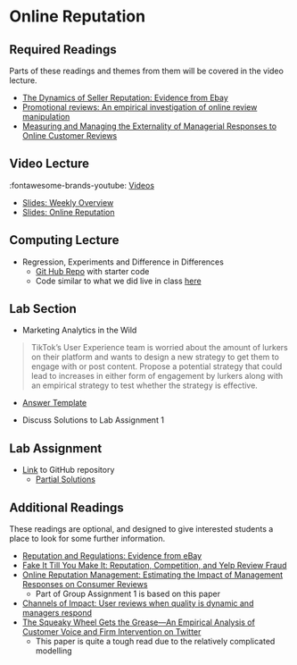 # Online Reputation

## Required Readings

Parts of these readings and themes from them will be covered in the video lecture.

* [The Dynamics of Seller Reputation: Evidence from Ebay][rep-ebay]
* [Promotional reviews: An empirical investigation of online review manipulation](https://pubsonline.informs.org/doi/abs/10.1287/mnsc.2015.2304)
* [Measuring and Managing the Externality of Managerial Responses to Online Customer Reviews][chen-etal]

<!-- This book is a "go-to" for text analytics:

* [Tidy Text Mining with R][tidytext]
    * Chapters 1, 2 and 3 -->

## Video Lecture

:fontawesome-brands-youtube: [Videos](https://www.youtube.com/watch?v=4Hxhtua6N_M&list=PL9QkA7C7GRGVradyo4SUbsCtn4sDiik37&pp=gAQBiAQB)

* [Slides: Weekly Overview][week-overview]
* [Slides: Online Reputation][lecture-slides-03]

## Computing Lecture

* Regression, Experiments and Difference in Differences 
    * [Git Hub Repo][computing-lecture] with starter code
    * Code similar to what we did live in class [here][computing-lecture-solution]

## Lab Section

* Marketing Analytics in the Wild

> TikTok’s User Experience team is worried about the amount of lurkers on their platform and wants to design a new strategy to get them to engage with or post content. Propose a potential strategy that could lead to increases in either form of engagement by lurkers along with an empirical strategy to test whether the strategy is effective.

* [Answer Template](../assets/labs/maw_structured_answer.docx)

* Discuss Solutions to Lab Assignment 1

## Lab Assignment

* [Link][lab-02] to GitHub repository 
    <!-- * Questions with an answer template contained in repo -->
    * [Partial Solutions][lab-02-s] 

<!-- * [Link][lab-03] to GitHub repository  -->
<!-- * [Suggested Solutions][lab-03-s] -->

## Additional Readings

These readings are optional, and designed to give interested students a place to look for some further information.

* [Reputation and Regulations: Evidence from eBay][rep-ebay2]
* [Fake It Till You Make It: Reputation, Competition, and Yelp Review Fraud][fake-yelp]
* [Online Reputation Management: Estimating the Impact of Management Responses on Consumer Reviews][orm-zervas] 
    * Part of Group Assignment 1 is based on this paper
* [Channels of Impact: User reviews when quality is dynamic and managers respond][orm-chev]
* [The Squeaky Wheel Gets the Grease—An Empirical Analysis of Customer Voice and Firm Intervention on Twitter][orm-cv]
    * This paper is quite a tough read due to the relatively complicated modelling

[rep-ebay]: https://onlinelibrary.wiley.com/doi/full/10.1111/j.1467-6451.2010.00405.x
[rep-ebay2]: https://pubsonline.informs.org/doi/pdf/10.1287/mnsc.2015.2323
[fake-yelp]: https://pubsonline.informs.org/doi/abs/10.1287/mnsc.2015.2304
[orm-zervas]: https://pubsonline.informs.org/doi/10.1287/mksc.2017.1043
[orm-chev]: https://pubsonline.informs.org/doi/abs/10.1287/mksc.2018.1090
[orm-cv]: https://pubsonline.informs.org/doi/abs/10.1287/mksc.2015.0912
[chen-etal]: https://repository.arizona.edu/bitstream/handle/10150/632181/2%20ISR-MR-Paper.pdf?sequence=1
[tidytext]: https://www.tidytextmining.com/

[lab-02]: https://github.com/tisem-digital-marketing/smwa-lab-02
[lab-02-s]: ../assets/labs/lab-02_solution.pdf

[lab-03]: https://github.com/tisem-digital-marketing/smwa-lab-03
[lab-03-s]: ../assets/labs/lab-03_solution.pdf
[lecture-slides-03]: ../assets/lectures/week-03/week-03-slides.pdf
[week-overview]: ../assets/lectures/week-03/week-03-overview.pdf
[computing-lecture]: https://github.com/tisem-digital-marketing/smwa-computer-lecture-did
[computing-lecture-solution]: https://github.com/tisem-digital-marketing/smwa-computer-lecture-did/tree/instructor
